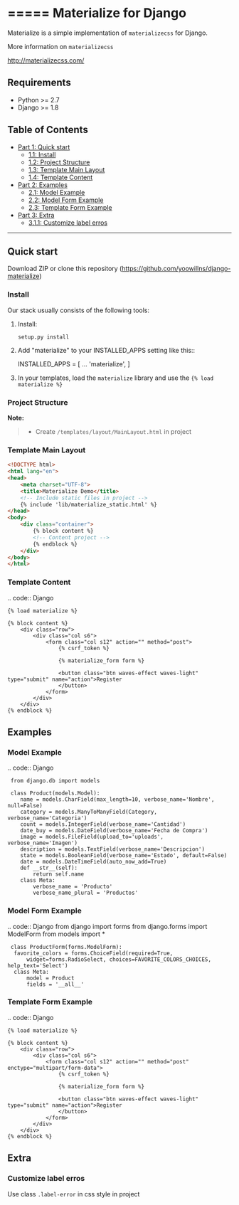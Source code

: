 =====
Materialize for Django
=====

Materialize is a simple implementation of ``materializecss`` for Django.

More information on ``materializecss``

http://materializecss.com/

Requirements
------------

- Python >= 2.7
- Django >= 1.8


## Table of Contents
- [Part 1: Quick start ](#quick-start)
  - [1.1: Install](#install)
  - [1.2: Project Structure](#project-structure)
  - [1.3: Template Main Layout](#template-main-layout)
  - [1.4: Template Content](#template-content)
- [Part 2: Examples](#examples)
  - [2.1: Model Example](#model-example)
  - [2.2: Model Form Example](#model-form-example)
  - [2.3: Template Form Example](#template-form-example)
- [Part 3: Extra](#extra)
    - [3.1.1: Customize label erros](#customize-label-errors)

---

## Quick start 

Download ZIP or clone this repository (https://github.com/yoowillns/django-materialize) 

### Install

Our stack usually consists of the following tools:

1. Install:

   ``setup.py install``

2. Add "materialize" to your INSTALLED_APPS setting like this::
	
    INSTALLED_APPS = [
        ...
        'materialize',
    ]

3. In your templates, load the ``materialize`` library and use the ``{% load materialize %}`` 

### Project Structure

**Note:**

> - Create ``/templates/layout/MainLayout.html`` in project

### Template Main Layout

```html
<!DOCTYPE html>
<html lang="en">
<head>
    <meta charset="UTF-8">
    <title>Materialize Demo</title>
    <!-- Include static files in project -->
    {% include 'lib/materialize_static.html' %}
</head>
<body>
    <div class="container">
        {% block content %}
        <!-- Content project -->
        {% endblock %}
    </div>
</body>
</html>
```

### Template Content

   .. code:: Django

    {% load materialize %}

  	{% block content %}
  	    <div class="row">
  	        <div class="col s6">
  	            <form class="col s12" action="" method="post">
  	                {% csrf_token %}

  	                {% materialize_form form %}

  	                <button class="btn waves-effect waves-light" type="submit" name="action">Register
  	                </button>
  	            </form>
  	        </div>
  	    </div>
  	{% endblock %}

## Examples

### Model Example

   .. code:: Django

     from django.db import models

     class Product(models.Model):
        name = models.CharField(max_length=10, verbose_name='Nombre', null=False)
        category = models.ManyToManyField(Category, verbose_name='Categoria')
        count = models.IntegerField(verbose_name='Cantidad')
        date_buy = models.DateField(verbose_name='Fecha de Compra')
        image = models.FileField(upload_to='uploads', verbose_name='Imagen')
        description = models.TextField(verbose_name='Descripcion')
        state = models.BooleanField(verbose_name='Estado', default=False)
        date = models.DateTimeField(auto_now_add=True)
        def __str__(self):
            return self.name
        class Meta:
            verbose_name = 'Producto'
            verbose_name_plural = 'Productos'

### Model Form Example

   .. code:: Django
     from django import forms
     from django.forms import ModelForm
     from models import *
     
     class ProductForm(forms.ModelForm):
      favorite_colors = forms.ChoiceField(required=True,
          widget=forms.RadioSelect, choices=FAVORITE_COLORS_CHOICES, help_text='Select')
      class Meta:
          model = Product
          fields = '__all__'


### Template Form Example

   .. code:: Django

    {% load materialize %}

    {% block content %}
        <div class="row">
            <div class="col s6">
                <form class="col s12" action="" method="post" enctype="multipart/form-data">
                    {% csrf_token %}

                    {% materialize_form form %}
                    
                    <button class="btn waves-effect waves-light" type="submit" name="action">Register
                    </button>
                </form>
            </div>
        </div>
    {% endblock %}

## Extra
### Customize label erros
Use class `.label-error` in css style in project



